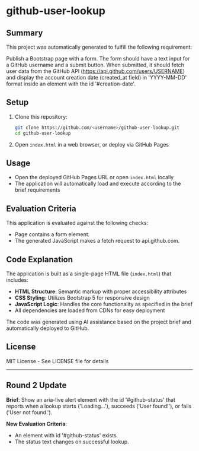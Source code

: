 # github-user-lookup

## Summary
This project was automatically generated to fulfill the following requirement:

Publish a Bootstrap page with a form. The form should have a text input for a GitHub username and a submit button. When submitted, it should fetch user data from the GitHub API (https://api.github.com/users/USERNAME) and display the account creation date (created_at field) in 'YYYY-MM-DD' format inside an element with the id '#creation-date'.

## Setup
1. Clone this repository:
   ```bash
   git clone https://github.com/<username>/github-user-lookup.git
   cd github-user-lookup
   ```
2. Open `index.html` in a web browser, or deploy via GitHub Pages

## Usage
- Open the deployed GitHub Pages URL or open `index.html` locally
- The application will automatically load and execute according to the brief requirements

## Evaluation Criteria
This application is evaluated against the following checks:
- Page contains a form element.
- The generated JavaScript makes a fetch request to api.github.com.

## Code Explanation
The application is built as a single-page HTML file (`index.html`) that includes:
- **HTML Structure**: Semantic markup with proper accessibility attributes
- **CSS Styling**: Utilizes Bootstrap 5 for responsive design
- **JavaScript Logic**: Handles the core functionality as specified in the brief
- All dependencies are loaded from CDNs for easy deployment

The code was generated using AI assistance based on the project brief and automatically deployed to GitHub.

## License
MIT License - See LICENSE file for details


---

## Round 2 Update

**Brief**: Show an aria-live alert element with the id '#github-status' that reports when a lookup starts ('Loading...'), succeeds ('User found!'), or fails ('User not found.').

**New Evaluation Criteria**:
- An element with id '#github-status' exists.
- The status text changes on successful lookup.
